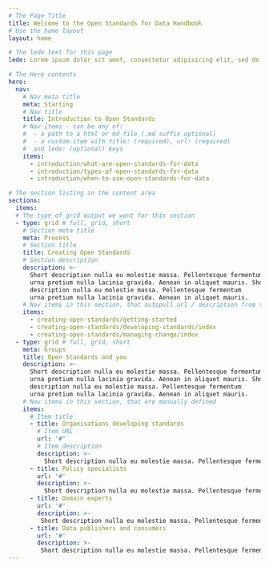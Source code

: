 ```yaml
---
# The Page Title
title: Welcome to the Open Standards for Data Handbook
# Use the home layout
layout: home

# The lede text for this page
lede: Lorem ipsum dolor sit amet, consectetur adipisicing elit, sed do eiusmod tempor incididunt ut labore et dolore magna aliqua. Ut enim ad minim veniam, quis nostrud exercitation ullamco laboris nisi ut aliquip ex ea commodo consequat. Duis aute irure dolor in reprehenderit in voluptate velit esse cillum dolore eu fugiat nulla pariatur. Excepteur sint occaecat cupidatat non proident, sunt in culpa qui officia deserunt mollit anim id est laborum

# The Hero contents
hero:
  nav:
    # Nav meta title
    meta: Starting
    # Nav title
    title: Introduction to Open Standards
    # Nav items - can be any of:
    #  - a path to a html or md file (.md suffix optional)
    #  - a custom item with title: (required), url: (required)
    #  and lede: (optional) keys
    items:
      - introduction/what-are-open-standards-for-data
      - introduction/types-of-open-standards-for-data
      - introduction/when-to-use-open-standards-for-data

# The section listing in the content area
sections:
  items:
  # The type of grid output we want for this section
  - type: grid # full, grid, short
    # Section meta title
    meta: Process
    # Section title
    title: Creating Open Standards
    # Section description
    description: >-
      Short description nulla eu molestie massa. Pellentesque fermentum
      urna pretium nulla lacinia gravida. Aenean in aliquet mauris. Short
      description nulla eu molestie massa. Pellentesque fermentum
      urna pretium nulla lacinia gravida. Aenean in aliquet mauris.
    # Nav items in this section, that autopull url / description from target content
    items:
      - creating-open-standards/getting-started
      - creating-open-standards/developing-standards/index
      - creating-open-standards/managing-change/index
  - type: grid # full, grid, short
    meta: Groups
    title: Open Standards and you
    description: >-
      Short description nulla eu molestie massa. Pellentesque fermentum
      urna pretium nulla lacinia gravida. Aenean in aliquet mauris. Short
      description nulla eu molestie massa. Pellentesque fermentum
      urna pretium nulla lacinia gravida. Aenean in aliquet mauris.
    # Nav items in this section, that are manually defined
    items:
      # Item title
      - title: Organisations developing standards
        # Item URL
        url: '#'
        # Item description
        description: >-
          Short description nulla eu molestie massa. Pellentesque fermentum urna pretium nulla lacinia gravida. Aenean in aliquet mauris.
      - title: Policy specialists
        url: '#'
        description: >-
          Short description nulla eu molestie massa. Pellentesque fermentum urna pretium nulla lacinia gravida. Aenean in aliquet mauris.
      - title: Domain experts
        url: '#'
        description: >-
         Short description nulla eu molestie massa. Pellentesque fermentum urna pretium nulla lacinia gravida. Aenean in aliquet mauris.
      - title: Data publishers and consumers
        url: '#'
        description: >-
         Short description nulla eu molestie massa. Pellentesque fermentum urna pretium nulla lacinia gravida. Aenean in aliquet mauris.
---
```


